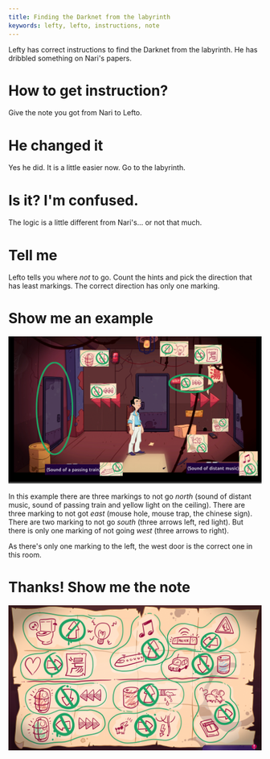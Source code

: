 ```yaml
---
title: Finding the Darknet from the labyrinth
keywords: lefty, lefto, instructions, note
---
```


Lefty has correct instructions to find the Darknet from the labyrinth. He has dribbled something on Nari's papers.

# How to get instruction?
Give the note you got from Nari to Lefto.

# He changed it
Yes he did. It is a little easier now. Go to the labyrinth.

# Is it? I'm confused.
The logic is a little different from Nari's... or not that much.

# Tell me
Lefto tells you where _not_ to go. Count the hints and pick the direction that has least markings. The correct direction has only one marking.

# Show me an example
![Example of applying Lefto's note](lefto_note_example.png)

In this example there are three markings to not go _north_ (sound of distant music, sound of passing train and yellow light on the ceiling). There are three marking to not got _east_ (mouse hole, mouse trap, the chinese sign). There are two marking to not go _south_ (three arrows left, red light). But there is only one marking of not going _west_ (three arrows to right).

As there's only one marking to the left, the west door is the correct one in this room.

# Thanks! Show me the note
![Lefty's note](lefto_note.png)
